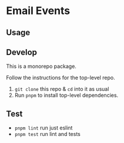 # Email Events


## Usage


## Develop

This is a monorepo package.

Follow the instructions for the top-level repo.
1. `git clone` this repo & `cd` into it as usual
2. Run `pnpm` to install top-level dependencies.



## Test

- `pnpm lint` run just eslint
- `pnpm test` run lint and tests

